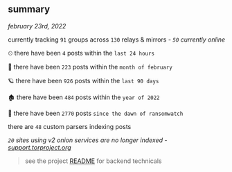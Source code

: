 
## summary
_february 23rd, 2022_

currently tracking `91` groups across `130` relays & mirrors - _`50` currently online_

⏲ there have been `4` posts within the `last 24 hours`

🦈 there have been `223` posts within the `month of february`

🪐 there have been `926` posts within the `last 90 days`

🏚 there have been `484` posts within the `year of 2022`

🦕 there have been `2770` posts `since the dawn of ransomwatch`

there are `48` custom parsers indexing posts

_`20` sites using v2 onion services are no longer indexed - [support.torproject.org](https://support.torproject.org/onionservices/v2-deprecation/)_

> see the project [README](https://github.com/thetanz/ransomwatch#ransomwatch--) for backend technicals
